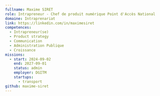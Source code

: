 ```yaml
---
fullname: Maxime SIRET
role: Intrapreneur - Chef de produit numérique Point d'Accès National
domaine: Intraprenariat
link: https://linkedin.com/in/maximesiret
competences:
  - Intrapreneur(se)
  - Product strategy
  - Communication
  - Administration Publique
  - Croissance
missions:
  - start: 2024-09-02
    end: 2027-09-01
    status: admin
    employer: DGITM
    startups:
      - transport
github: maxime-siret
---
```


